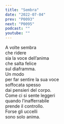 ```yaml
---
title: "Sembra"
date: "2022-07-04"
prev: "P0093"
next: "P0095"
podcast: ""
youtube: ""
---
```


A volte sembra  
che ridere  
sia la voce dell’anima  
che salta felice  
sul diaframma.  
Un modo  
per far sentire la sua voce  
soffocata spesso  
dai pensieri del corpo.  
Come ci si sente leggeri  
quando l’inafferrabile  
prende il controllo.  
Forse gli uccelli  
sono solo anima.
